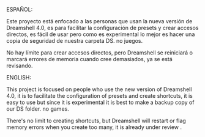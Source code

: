 ESPAÑOL:

Este proyecto está enfocado a las personas que usan la nueva versión de Dreamshell 4.0, es para facilitar la configuración de presets y crear accesos directos, es fácil de usar pero como es experimental lo mejor es hacer una copia de seguridad de nuestra carpeta DS. no juegos.

No hay límite para crear accesos directos, pero Dreamshell se reiniciará o marcará errores de memoria cuando cree demasiados, ya se está revisando.

ENGLISH:

This project is focused on people who use the new version of Dreamshell 4.0, it is to facilitate the configuration of presets and create shortcuts, it is easy to use but since it is experimental it is best to make a backup copy of our DS folder. no games.

There's no limit to creating shortcuts, but Dreamshell will restart or flag memory errors when you create too many, it is already under review
.
